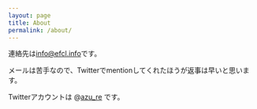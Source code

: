 ```yaml
---
layout: page
title: About
permalink: /about/
---
```


連絡先は<a class="email" href="mailto:info@efcl.info">info@efcl.info</a>です。

メールは苦手なので、Twitterでmentionしてくれたほうが返事は早いと思います。

Twitterアカウントは @<a class="twitter" href="http://twitter.com/{{site.author.twitter}}" title="Twitter">azu_re</a> です。
